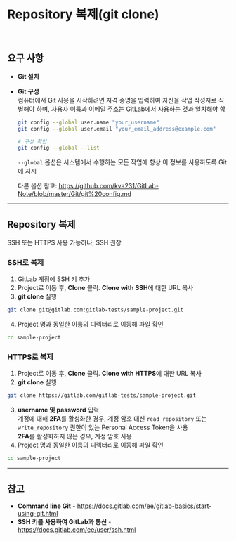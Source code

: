 # Repository 복제(git clone)

<br>

## 요구 사항
- **Git 설치**
- **Git 구성**  
  컴퓨터에서 Git 사용을 시작하려면 자격 증명을 입력하여 자신을 작업 작성자로 식별해야 하며, 사용자 이름과 이메일 주소는 GitLab에서 사용하는 것과 일치해야 함
  ```bash
  git config --global user.name "your_username"
  git config --global user.email "your_email_address@example.com"
  
  # 구성 확인
  git config --global --list
  ```
  
  `--global` 옵션은 시스템에서 수행하는 모든 작업에 항상 이 정보를 사용하도록 Git에 지시
  
  다른 옵션 참고: https://github.com/kva231/GitLab-Note/blob/master/Git/git%20config.md

<hr>

## Repository 복제
SSH 또는 HTTPS 사용 가능하나, SSH 권장

### SSH로 복제
1. GitLab 계정에 SSH 키 추가
2. Project로 이동 후, **Clone** 클릭. **Clone with SSH**에 대한 URL 복사
3. **git clone** 실행  
  ```bash
  git clone git@gitlab.com:gitlab-tests/sample-project.git
  ```
4. Project 명과 동일한 이름의 디렉터리로 이동해 파일 확인  
  ```bash
  cd sample-project
  ```

### HTTPS로 복제
1. Project로 이동 후, **Clone** 클릭. **Clone with HTTPS**에 대한 URL 복사
2. **git clone** 실행  
  ```bash
  git clone https://gitlab.com/gitlab-tests/sample-project.git
  ```
3. **username 및 password** 입력  
  계정에 대해 **2FA**를 활성화한 경우, 계정 암호 대신 `read_repository` 또는 `write_repository` 권한이 있는 Personal Access Token을 사용  
  **2FA**를 활성화하지 않은 경우, 계정 암호 사용
4. Project 명과 동일한 이름의 디렉터리로 이동해 파일 확인  
  ```bash
  cd sample-project
  ```

<hr>

## 참고
- **Command line Git** - https://docs.gitlab.com/ee/gitlab-basics/start-using-git.html
- **SSH 키를 사용하여 GitLab과 통신** - https://docs.gitlab.com/ee/user/ssh.html
